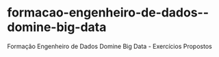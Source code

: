 # formacao-engenheiro-de-dados--domine-big-data
Formação Engenheiro de Dados Domine Big Data - Exercícios Propostos
